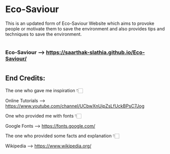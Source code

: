 # Eco-Saviour
This is an updated form of Eco-Saviour Website which aims to provoke people or motivate them to save the environment and also provides tips and techniques to save the environment.
#
### Eco-Saviour --> https://saarthak-slathia.github.io/Eco-Saviour/
#
## End Credits:

The one who gave me inspiration 👇🏻

Online Tutorials --> https://www.youtube.com/channel/UCbwXnUipZsLfUckBPsC7Jog

One who provided me with fonts 👇🏻

Google Fonts --> https://fonts.google.com/

The one who provided some facts and explanation 👇🏻

Wikipedia --> https://www.wikipedia.org/
